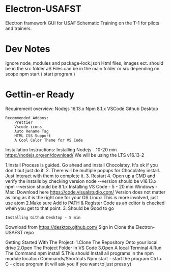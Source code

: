 # Electron-USAFST
Electron framework GUI for USAF Schematic Training on the T-1 for pilots and trainers.

# Dev Notes
Ignore node_modules and package-lock.json
Html files, images ect. should be in the src folder
JS Files can be in the main folder or src depending on scope
npm start ( start program )

# Gettin-er Ready
Requirement overview:
Nodejs 16.13.x
Npm 8.1.x
VSCode 
Github Desktop

    Recommended Addons:
        Prettier
        Vscode-icons
        Auto Rename Tag
        HTML CSS Support
        A Cool Color Theme for VS Code

Installation Instructions:
    Installing Nodejs - 10-20 min
        https://nodejs.org/en/download/
        We will be using the LTS v16.13-2

1.Install Process is guided. Go ahead and install Chocolatey. It's ok if you don't but just do it.
2. There will be multiple popups for Chocolatey install. Just Interact with them to complete it.
3. Restart
4. Open up a CMD and verify the installs by checking version
node --version should be v16.13.x
npm --version should be 8.1.x
    Installing VS Code - 5 - 20 min
        Windows - Mac: 
Download here https://code.visualstudio.com/ Version does not matter as long as it is the right one for your OS
        Linux:
            This is more involved, just use atom
2.Make sure Add to PATH & Register Code as an editor is checked when you get   to that point.
3. Should be Good to go

    Installing Github Desktop - 5 min
Download from https://desktop.github.com/
Sign in
Clone the Electron-USAFST repo

Getting Started With The Project:
1.Clone The Repository Onto your local drive
2.Open The Project Folder In VS Code
3.Open A local Terminal
4.Run The Command npm install
5.This should Install all programs in the npm module location
Commands/Shortcuts
Npm start - start the program
Ctrl + C - close program (it will ask you if you want to just press y)
